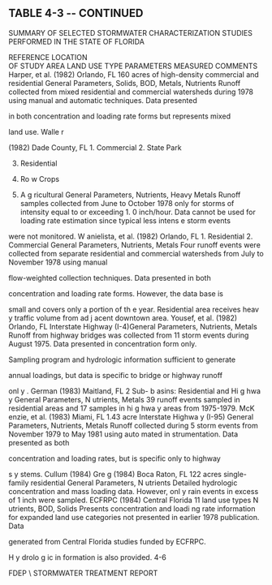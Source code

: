 ## TABLE  4-3 -- CONTINUED 
 
SUMMARY  OF  SELECTED  STORMWATER  CHARACTERIZATION 
STUDIES  PERFORMED  IN  THE  STATE  OF  FLORIDA 
 
REFERENCE 
LOCATION  
OF  STUDY 
AREA 
LAND  USE 
TYPE 
PARAMETERS 
MEASURED 
COMMENTS 
Harper, et al. 
(1982) 
Orlando, FL 160 acres of high-density 
commercial and residential 
General Parameters, 
Solids, BOD, Metals, 
Nutrients 
Runoff collected from mixed residential and commercial watersheds 
during 1978 using manual and automatic techniques.  Data presented 

in both concentration and loading rate forms but represents mixed 

land use. 
Walle
r
 
(1982) 
Dade County, FL 1.  Commercial
2.  State Park 

3.  Residential 

4.  Ro w Crops 

5.  A
g
ricultural
General Parameters, 
Nutrients, Heavy 
Metals 
Runoff samples collected from June to October 1978 only for storms 
of intensity equal to or exceeding 1.
0 inch/hour.  Data cannot be used 
for loading rate estimation since typical less intens e storm events 

were not monitored. 
W anielista, 
et al. 
(1982) 
Orlando, FL 1.  Residential
2.  Commercial 
General Parameters, 
Nutrients, Metals 
Four runoff events were collected from separate residential and 
commercial watersheds from July to November 1978 using manual 

flow-weighted collection techniques.  Data presented in both 

concentration and loading rate forms.  However, the data base is 

small and covers only a portion of th
e year.  Residential area receives 
heav
y
 traffic volume from ad
j
acent downtown area.
Yousef, et al. 
(1982) 
Orlando, FL Interstate Highway (I-4)General Parameters, 
Nutrients, Metals 
Runoff from highway bridges was collected from 11 storm events 
during August 1975.  Data presented in  concentration form only.  

Sampling program and hydrologic information sufficient to generate 

annual loadings, but data is specific to bridge or highway runoff 

onl
y
. 
German 
(1983) 
Maitland, FL 2 Sub-
b
asins: 
Residential and Hi
g
hwa
y
General Parameters, 
N
utrients, Metals
39 runoff events sampled in residential areas and 17 samples in 
hi
g
hwa
y
 areas from 1975-1979.
McK enzie, 
et al. 
(1983) 
Miami, FL 1.43 acre Interstate Highwa
y
(I-95) 
General Parameters, 
Nutrients, Metals 
Runoff collected during 5 storm events from November 1979 to May 
1981 using auto mated in strumentation.  Data presented as both 

concentration and loading rates, but is specific only to highway 

s
y
stems. 
Cullum (1984) 
Gre
g
 (1984) 
Boca Raton, FL 122 acres single-family 
residential
General Parameters, 
N
utrients
Detailed hydrologic concentration and mass loading data.  However, 
onl
y
 rain events in excess of 1 inch were sampled.
ECFRPC 
(1984) 
Central Florida 11 land use types
N
utrients, BOD, 
Solids 
Presents concentration and loadi
ng rate information for expanded 
land use categories not presented in earlier 1978 publication.  Data 

generated from Central Florida studies funded by ECFRPC.  

H
y
drolo
g
ic in formation is also provided.
4-6

 
FDEP \ STORMWATER  TREATMENT  REPORT

